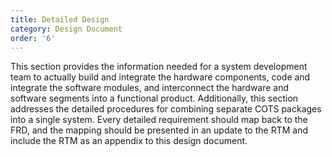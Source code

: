 ```yaml
---
title: Detailed Design
category: Design Document
order: '6'
---
```


This section provides the information needed for a system development team to actually build and integrate the hardware components, code and integrate the software modules, and interconnect the hardware and software segments into a functional product.  Additionally, this section addresses the detailed procedures for combining separate COTS packages into a single system.  Every detailed requirement should map back to the FRD, and the mapping should be presented in an update to the RTM and include the RTM as an appendix to this design document.
